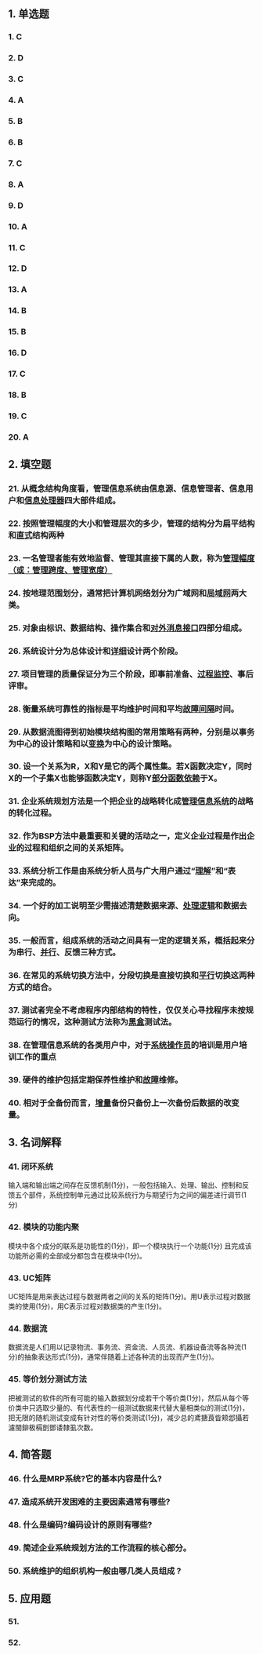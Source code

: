 ## 1. 单选题

### 1. C

### 2. D

### 3. C

### 4. A

### 5. B

### 6. B

### 7. C

### 8. A

### 9. D

### 10. A

### 11. C

### 12. D

### 13. A

### 14. B

### 15. B

### 16. D

### 17. C

### 18. B

### 19. C

### 20. A

## 2. 填空题

### 21. 从概念结构角度看，管理信息系统由信息源、信息管理者、信息用户和<u>信息处理器</u>四大部件组成。

### 22. 按照管理幅度的大小和管理层次的多少，管理的结构分为扁平结构和<u>直式</u>结构两种

### 23. 一名管理者能有效地监督、管理其直接下属的人数，称为<u>管理幅度（或：管理跨度、管理宽度）</u>

### 24. 按地理范围划分，通常把计算机网络划分为广域网和<u>局域网</u>两大类。

### 25. 对象由标识、数据结构、操作集合和<u>对外消息接口</u>四部分组成。

### 26. 系统设计分为总体设计和<u>详细</u>设计两个阶段。

### 27. 项目管理的质量保证分为三个阶段，即事前准备、<u>过程监控</u>、事后评审。

### 28. 衡量系统可靠性的指标是平均维护时间和平均<u>故障间隔</u>时间。

### 29. 从数据流图得到初始模块结构图的常用策略有两种，分别是以事务为中心的设计策略和以<u>变换</u>为中心的设计策略。

### 30. 设一个关系为R，X和Y是它的两个属性集。若X函数决定Y，同时 X的一个子集X也能够函数决定Y，则称Y<u>部分函数依赖</u>于X。

### 31. 企业系统规划方法是一个把企业的战略转化成<u>管理信息系统</u>的战略的转化过程。

### 32. 作为BSP方法中最重要和关键的活动之一，定义企业过程是作出企业的过程和组织之间的关系矩阵。

### 33. 系统分析工作是由系统分析人员与广大用户通过“<u>理解</u>”和“表达”来完成的。

### 34. 一个好的加工说明至少需描述清楚数据来源、<u>处理逻辑</u>和数据去向。

### 35. 一般而言，组成系统的活动之间具有一定的逻辑关系，概括起来分为串行、<u>并行</u>、反馈三种方式。

### 36. 在常见的系统切换方法中，分段切换是直接切换和<u>平行</u>切换这两种方式的结合。

### 37. 测试者完全不考虑程序内部结构的特性，仅仅关心寻找程序未按规范运行的情况，这种测试方法称为<u>黑盒</u>测试法。

### 38. 在管理信息系统的各类用户中，对于<u>系统操作员</u>的培训是用户培训工作的重点

### 39. 硬件的维护包括定期保养性维护和<u>故障</u>维修。

### 40. 相对于全备份而言，<u>增量</u>备份只备份上一次备份后数据的改变量。

## 3. 名词解释

### 41. 闭环系统

输入端和输出端之间存在反馈机制(1分)，一般包括输入、处理、输出、控制和反馈五个部件，系统控制单元通过比较系统行为与期望行为之间的偏差进行调节(1分)

### 42. 模块的功能内聚

模块中各个成分的联系是功能性的(1分)，即一个模块执行一个功能(1分)
且完成该功能所必需的全部成分都包含在模块中(1分)。

### 43. UC矩阵

UC矩阵是用来表达过程与数据两者之间的关系的矩阵(1分)。用U表示过程对数据类的使用(1分)，用C表示过程对数据类的产生(1分)。

### 44. 数据流

数据流是人们用以记录物流、事务流、资金流、人员流、机器设备流等各种流(1分)的抽象表达形式(1分)，通常伴随着上述各种流的出现而产生(1分)。

### 45. 等价划分测试方法

把被测试的软件的所有可能的输入数据划分成若干个等价类(1分)，然后从每个等价类中只选取少量的、有代表性的一组测试数据来代替大量相类似的测试(1分)，把无限的随机测试变成有针对性的等价类测试(1分)，减少总的鳶搪莨眥颊邶攝若濾閩鉚极槅剴鄧诿隸虱次数。

## 4. 简答题

### 46. 什么是MRP系统?它的基本内容是什么?

### 47. 造成系统开发困难的主要因素通常有哪些?

### 48. 什么是编码?编码设计的原则有哪些?

### 49. 简述企业系统规划方法的工作流程的核心部分。

### 50. 系统维护的组织机构一般由哪几类人员组成 ?



## 5. 应用题

### 51.

### 52.
